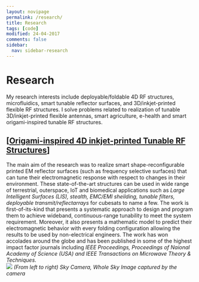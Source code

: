 ```yaml
---
layout: novipage
permalink: /research/
title: Research
tags: [code]
modified: 24-04-2017
comments: false
sidebar:
  nav: sidebar-research
---
```


<!---
	Details about sidebar info is provided inside _data/navigation.yml file
-->

# Research 
My research interests include deployable/foldable 4D RF structures, microfluidics, smart tunable reflector surfaces, and 3D/inkjet-printed flexible RF structures. I solve problems related to realization of tunable 3D/inkjet-printed flexible antennas, smart agriculture, e-health and smart origami-inspired tunable RF structures.  


## [<u>Origami-inspired 4D inkjet-printed Tunable RF Structures</u>]
The main aim of the research was to realize smart shape-reconfigurable printed EM reflector surfaces (such as frequency selective surfaces) that can tune their electromagnetic response with respect to changes in their environment. These state-of-the-art structures can be used in wide range of terrestrial, outerspace, IoT and biomedical applications such as *Large Intelligent Surfaces (LIS), stealth, EMC/EMI sheilding, tunable filters, deployable transmit/reflectarrays* for cubesats to name a few. The work is first-of-its-kind that presents a systematic approach to design and program them to achieve wideband, continuous-range tunability to meet the system requirement. Moreover, it also presents a mathematic model to predict their electromagnetic behavior with every folding configuration allowing the results to be used by non-electrical engineers. The work has won accolades around the globe and has been published in some of the highest impact factor journals including *IEEE Proceedings, Proceedings of Naional Academy of Science (USA) and IEEE Transactions on Microwave Theory & Techniques*.
    <br />
    <img src="{{ site.url }}/images/sky-imaging.png">
    *(From left to right) Sky Camera, Whole Sky Image captured by the camera* 
